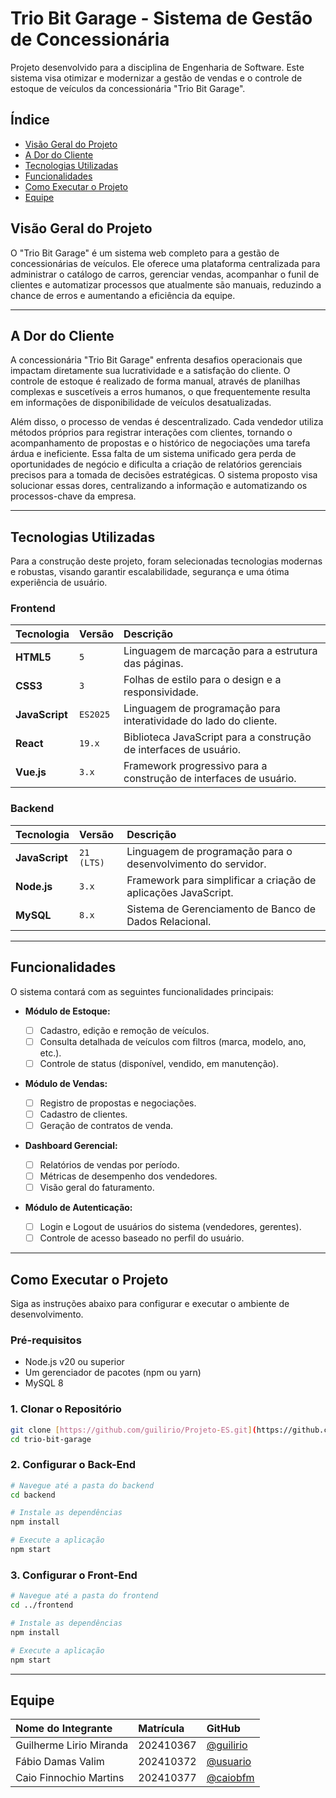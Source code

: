 # Trio Bit Garage - Sistema de Gestão de Concessionária

Projeto desenvolvido para a disciplina de Engenharia de Software. Este sistema visa otimizar e modernizar a gestão de vendas e o controle de estoque de veículos da concessionária "Trio Bit Garage".

## Índice

- [Visão Geral do Projeto](#visão-geral-do-projeto)
- [A Dor do Cliente](#a-dor-do-cliente)
- [Tecnologias Utilizadas](#tecnologias-utilizadas)
- [Funcionalidades](#funcionalidades)
- [Como Executar o Projeto](#como-executar-o-projeto)
- [Equipe](#equipe)

## Visão Geral do Projeto

O "Trio Bit Garage" é um sistema web completo para a gestão de concessionárias de veículos. Ele oferece uma plataforma centralizada para administrar o catálogo de carros, gerenciar vendas, acompanhar o funil de clientes e automatizar processos que atualmente são manuais, reduzindo a chance de erros e aumentando a eficiência da equipe.

---

## A Dor do Cliente

A concessionária "Trio Bit Garage" enfrenta desafios operacionais que impactam diretamente sua lucratividade e a satisfação do cliente. O controle de estoque é realizado de forma manual, através de planilhas complexas e suscetíveis a erros humanos, o que frequentemente resulta em informações de disponibilidade de veículos desatualizadas.

Além disso, o processo de vendas é descentralizado. Cada vendedor utiliza métodos próprios para registrar interações com clientes, tornando o acompanhamento de propostas e o histórico de negociações uma tarefa árdua e ineficiente. Essa falta de um sistema unificado gera perda de oportunidades de negócio e dificulta a criação de relatórios gerenciais precisos para a tomada de decisões estratégicas. O sistema proposto visa solucionar essas dores, centralizando a informação e automatizando os processos-chave da empresa.

---

## Tecnologias Utilizadas

Para a construção deste projeto, foram selecionadas tecnologias modernas e robustas, visando garantir escalabilidade, segurança e uma ótima experiência de usuário.

### Frontend

| Tecnologia     | Versão   | Descrição                                                         |
| :------------- | :------- | :---------------------------------------------------------------- |
| **HTML5**      | `5`      | Linguagem de marcação para a estrutura das páginas.               |
| **CSS3**       | `3`      | Folhas de estilo para o design e a responsividade.                |
| **JavaScript** | `ES2025` | Linguagem de programação para interatividade do lado do cliente.  |
| **React**      | `19.x`   | Biblioteca JavaScript para a construção de interfaces de usuário. |
| **Vue.js**     | `3.x`    | Framework progressivo para a construção de interfaces de usuário. |

### Backend

| Tecnologia     | Versão     | Descrição                                                      |
| :------------- | :--------- | :------------------------------------------------------------- |
| **JavaScript** | `21 (LTS)` | Linguagem de programação para o desenvolvimento do servidor.   |
| **Node.js**    | `3.x`      | Framework para simplificar a criação de aplicações JavaScript. |
| **MySQL**      | `8.x`      | Sistema de Gerenciamento de Banco de Dados Relacional.         |

---

## Funcionalidades

O sistema contará com as seguintes funcionalidades principais:

- **Módulo de Estoque:**

  - [ ] Cadastro, edição e remoção de veículos.
  - [ ] Consulta detalhada de veículos com filtros (marca, modelo, ano, etc.).
  - [ ] Controle de status (disponível, vendido, em manutenção).

- **Módulo de Vendas:**

  - [ ] Registro de propostas e negociações.
  - [ ] Cadastro de clientes.
  - [ ] Geração de contratos de venda.

- **Dashboard Gerencial:**

  - [ ] Relatórios de vendas por período.
  - [ ] Métricas de desempenho dos vendedores.
  - [ ] Visão geral do faturamento.

- **Módulo de Autenticação:**
  - [ ] Login e Logout de usuários do sistema (vendedores, gerentes).
  - [ ] Controle de acesso baseado no perfil do usuário.

---

## Como Executar o Projeto

Siga as instruções abaixo para configurar e executar o ambiente de desenvolvimento.

### Pré-requisitos

- Node.js v20 ou superior
- Um gerenciador de pacotes (npm ou yarn)
- MySQL 8

### 1. Clonar o Repositório

```bash
git clone [https://github.com/guilirio/Projeto-ES.git](https://github.com/guilirio/Projeto-ES.git)
cd trio-bit-garage
```

### 2. Configurar o Back-End

```bash
# Navegue até a pasta do backend
cd backend

# Instale as dependências
npm install

# Execute a aplicação
npm start
```

### 3. Configurar o Front-End

```bash
# Navegue até a pasta do frontend
cd ../frontend

# Instale as dependências
npm install

# Execute a aplicação
npm start
```

---

## Equipe

| Nome do Integrante      | Matrícula | GitHub                                   |
| :---------------------- | :-------- | :--------------------------------------- |
| Guilherme Lirio Miranda | 202410367 | [@guilirio](https://github.com/guilirio) |
| Fábio Damas Valim       | 202410372 | [@usuario](https://github.com/)          |
| Caio Finnochio Martins  | 202410377 | [@caiobfm](https://github.com/caiobfm)   |
